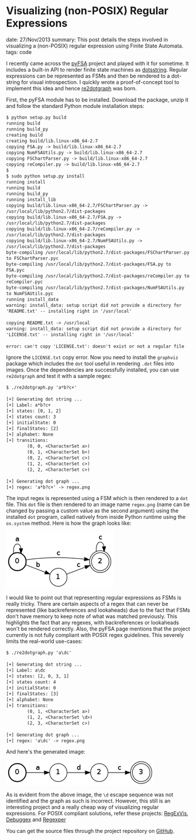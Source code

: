 Visualizing (non-POSIX) Regular Expressions
===========================================
date: 27/Nov/2013
summary: This post details the steps involved in visualizing a (non-POSIX) regular expression using Finite State Automata.
tags: code

I recently came across the
[pyFSA](http://www.osteele.com/software/python/fsa/) project and played
with it for sometime. It includes a built-in API to render finite state
machines as [dotsstring](http://www.graphviz.org/doc/info/lang.html).
Regular expressions can be represented as FSMs and then be rendered to a
dot-string for visual introspection. I quickly wrote a proof-of-concept
tool to implement this idea and hence
[re2dotgraph](https://github.com/7h3rAm/re2dotgraph) was born.

First, the pyFSA module has to be installed. Download the package, unzip
it and follow the standard Python module installation steps:

```shell
$ python setup.py build
running build
running build_py
creating build
creating build/lib.linux-x86_64-2.7
copying FSA.py -> build/lib.linux-x86_64-2.7
copying NumFSAUtils.py -> build/lib.linux-x86_64-2.7
copying FSChartParser.py -> build/lib.linux-x86_64-2.7
copying reCompiler.py -> build/lib.linux-x86_64-2.7
$
$ sudo python setup.py install
running install
running build
running build_py
running install_lib
copying build/lib.linux-x86_64-2.7/FSChartParser.py -> /usr/local/lib/python2.7/dist-packages
copying build/lib.linux-x86_64-2.7/FSA.py -> /usr/local/lib/python2.7/dist-packages
copying build/lib.linux-x86_64-2.7/reCompiler.py -> /usr/local/lib/python2.7/dist-packages
copying build/lib.linux-x86_64-2.7/NumFSAUtils.py -> /usr/local/lib/python2.7/dist-packages
byte-compiling /usr/local/lib/python2.7/dist-packages/FSChartParser.py to FSChartParser.pyc
byte-compiling /usr/local/lib/python2.7/dist-packages/FSA.py to FSA.pyc
byte-compiling /usr/local/lib/python2.7/dist-packages/reCompiler.py to reCompiler.pyc
byte-compiling /usr/local/lib/python2.7/dist-packages/NumFSAUtils.py to NumFSAUtils.pyc
running install_data
warning: install_data: setup script did not provide a directory for 'README.txt' -- installing right in '/usr/local'

copying README.txt -> /usr/local
warning: install_data: setup script did not provide a directory for 'LICENSE.txt' -- installing right in '/usr/local'

error: can't copy 'LICENSE.txt': doesn't exist or not a regular file
```

Ignore the `LICENSE.txt` copy error. Now you need to install the
`graphviz` package which includes the `dot` tool useful in rendering
`.dot` files into images. Once the dependencies are successfully
installed, you can use `re2dotgraph` and test it with a sample regex:

```shell
$ ./re2dotgraph.py 'a*b?c+'

[+] Generating dot string ...
[+] Label: a*b?c+
[+] states: [0, 1, 2]
[+] states count: 3
[+] initialState: 0
[+] finalStates: [2]
[+] alphabet: None
[+] transitions:
        (0, 0, <CharacterSet a>)
        (0, 1, <CharacterSet b>)
        (0, 2, <CharacterSet c>)
        (1, 2, <CharacterSet c>)
        (2, 2, <CharacterSet c>)

[+] Generating dot graph ...
[+] regex: 'a*b?c+' -> regex.png
```

The input regex is represented using a FSM which is then rendered to a
`dot` file. This `dot` file is then rendered to an image name
`regex.png` (name can be changed by passing a custom value as the second
argument) using the installed `dot` program, called natively from inside
Python runtime using the `os.system` method. Here is how the graph looks
like:

![image](/static/files/regex1.png)

I would like to point out that representing regular expressions as FSMs
is really tricky. There are certain aspects of a regex that can never be
represented (like backreferences and lookaheads) due to the fact that
FSMs don't have memory to keep note of what was matched previously. This
highlights the fact that any regexes, with backreferences or lookaheads
won't be rendered correctly. Also, the pyFSA page mentions that the
project currently is not fully compliant with POSIX regex guidelines.
This severely limits the real-world use-cases:

```shell
$ ./re2dotgraph.py 'a\dc'

[+] Generating dot string ...
[+] Label: a\dc
[+] states: [2, 0, 3, 1]
[+] states count: 4
[+] initialState: 0
[+] finalStates: [3]
[+] alphabet: None
[+] transitions:
        (0, 1, <CharacterSet a>)
        (1, 2, <CharacterSet \d>)
        (2, 3, <CharacterSet c>)

[+] Generating dot graph ...
[+] regex: 'a\dc' -> regex.png
```

And here's the generated image:

![image](/static/files/regex2.png)

As is evident from the above image, the `\d` escape sequence was not
identified and the graph as such is incorrect. However, this still is an
interesting project and a really cheap way of visualizing regular
expressions. For POSIX compliant solutions, refer these projects: [RegExVis](http://regexvisualizer.apphb.com/), [Debuggex](https://www.debuggex.com/) and [Regexper](http://www.regexper.com/)

You can get the source files through the project repository on [GitHub](https://github.com/7h3rAm/re2dotgraph).
